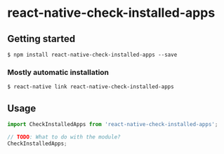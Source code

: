 # react-native-check-installed-apps

## Getting started

`$ npm install react-native-check-installed-apps --save`

### Mostly automatic installation

`$ react-native link react-native-check-installed-apps`

## Usage
```javascript
import CheckInstalledApps from 'react-native-check-installed-apps';

// TODO: What to do with the module?
CheckInstalledApps;
```
